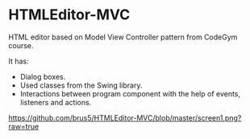 # HTMLEditor-MVC
HTML editor based on Model View Controller pattern from CodeGym course.

It has: 
- Dialog boxes.
- Used classes from the Swing library.
- Interactions between program component with the help of events, listeners and actions.

https://github.com/brus5/HTMLEditor-MVC/blob/master/screen1.png?raw=true

